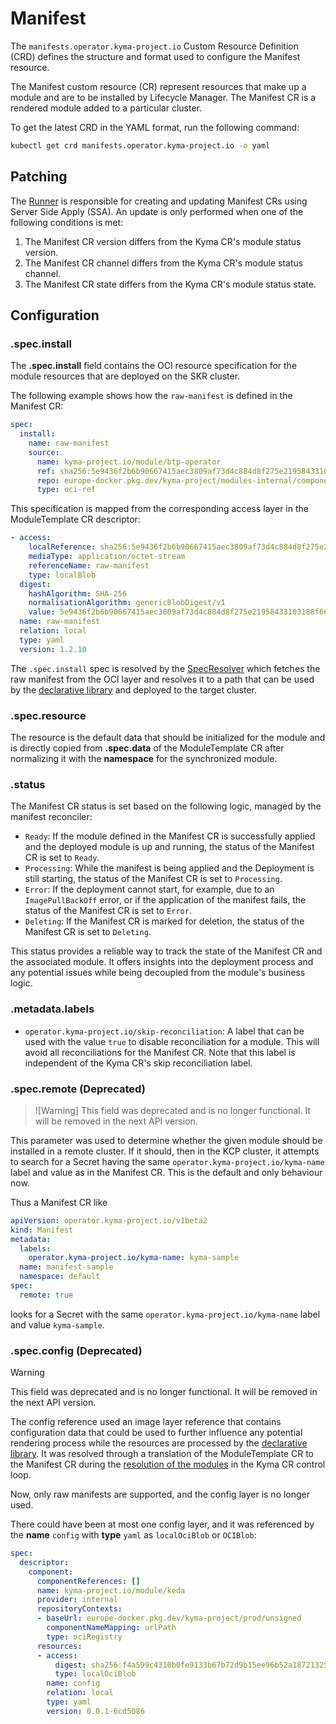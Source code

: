 # Manifest

The `manifests.operator.kyma-project.io` Custom Resource Definition (CRD) defines the structure and format used to configure the Manifest resource.

The Manifest custom resource (CR) represent resources that make up a module and are to be installed by Lifecycle Manager. The Manifest CR is a rendered module added to a particular cluster.

To get the latest CRD in the YAML format, run the following command:

```bash
kubectl get crd manifests.operator.kyma-project.io -o yaml
```

## Patching

The [Runner](../../../pkg/module/sync/runner.go) is responsible for creating and updating Manifest CRs using Server Side Apply (SSA). An update is only performed when one of the following conditions is met:

1. The Manifest CR version differs from the Kyma CR's module status version.
2. The Manifest CR channel differs from the Kyma CR's module status channel.
3. The Manifest CR state differs from the Kyma CR's module status state.

## Configuration

### **.spec.install**

The **.spec.install** field contains the OCI resource specification for the module resources that are deployed on the SKR cluster.

The following example shows how the `raw-manifest` is defined in the Manifest CR:

```yaml
spec:
  install:
    name: raw-manifest
    source:
      name: kyma-project.io/module/btp-operator
      ref: sha256:5e9436f2b6b90667415aec3809af73d4c884d8f275e21958433103188f661d4c
      repo: europe-docker.pkg.dev/kyma-project/modules-internal/component-descriptors
      type: oci-ref
```

This specification is mapped from the corresponding access layer in the ModuleTemplate CR descriptor:

```yaml
- access:
    localReference: sha256:5e9436f2b6b90667415aec3809af73d4c884d8f275e21958433103188f661d4c
    mediaType: application/octet-stream
    referenceName: raw-manifest
    type: localBlob
  digest:
    hashAlgorithm: SHA-256
    normalisationAlgorithm: genericBlobDigest/v1
    value: 5e9436f2b6b90667415aec3809af73d4c884d8f275e21958433103188f661d4c
  name: raw-manifest
  relation: local
  type: yaml
  version: 1.2.10
```

The `.spec.install` spec is resolved by the [SpecResolver](../../../internal/manifest/spec/resolver.go) which fetches the raw manifest from the OCI layer and resolves it to a path that can be used by the [declarative library](../../../internal/declarative/) and deployed to the target cluster.


### **.spec.resource**

The resource is the default data that should be initialized for the module and is directly copied from **.spec.data** of the ModuleTemplate CR after normalizing it with the **namespace** for the synchronized module.

### **.status**

The Manifest CR status is set based on the following logic, managed by the manifest reconciler:

* `Ready`: If the module defined in the Manifest CR is successfully applied and the deployed module is up and running, the status of the Manifest CR is set to `Ready`.
* `Processing`: While the manifest is being applied and the Deployment is still starting, the status of the Manifest CR is set to `Processing`.
* `Error`: If the deployment cannot start, for example, due to an `ImagePullBackOff` error, or if the application of the manifest fails, the status of the Manifest CR is set to `Error`.
* `Deleting`:  If the Manifest CR is marked for deletion, the status of the Manifest CR is set to `Deleting`.

This status provides a reliable way to track the state of the Manifest CR and the associated module. It offers insights into the deployment process and any potential issues while being decoupled from the module's business logic.

### **.metadata.labels**

* `operator.kyma-project.io/skip-reconciliation`: A label that can be used with the value `true` to disable reconciliation for a module. This will avoid all reconciliations for the Manifest CR. Note that this label is independent of the Kyma CR's skip reconciliation label. 

### **.spec.remote (Deprecated)**

> ![Warning]
> This field was deprecated and is no longer functional. It will be removed in the next API version.


This parameter was used to determine whether the given module should be installed in a remote cluster. If it should, then in the KCP cluster, it attempts to search for a Secret having the same `operator.kyma-project.io/kyma-name` label and value as in the Manifest CR. This is the default and only behaviour now.

Thus a Manifest CR like

```yaml
apiVersion: operator.kyma-project.io/v1beta2
kind: Manifest
metadata:
  labels:
    operator.kyma-project.io/kyma-name: kyma-sample
  name: manifest-sample
  namespace: default
spec:
  remote: true
```

looks for a Secret with the same `operator.kyma-project.io/kyma-name` label and value `kyma-sample`.

### **.spec.config (Deprecated)**

> [!Warning]
> This field was deprecated and is no longer functional. It will be removed in the next API version.

The config reference used an image layer reference that contains configuration data that could be used to further
influence any potential rendering process while the resources are processed by
the [declarative library](../../../internal/declarative/). It was resolved through a
translation of the ModuleTemplate CR to the Manifest CR during
the [resolution of the modules](../../../internal/manifest/parser/template_to_module.go) in the Kyma CR control loop.

Now, only raw manifests are supported, and the config layer is no longer used.

There could have been at most one config layer, and it was referenced by the **name** `config` with **type** `yaml` as `localOciBlob` or `OCIBlob`:

```yaml
spec:
  descriptor:
    component:
      componentReferences: []
      name: kyma-project.io/module/keda
      provider: internal
      repositoryContexts:
      - baseUrl: europe-docker.pkg.dev/kyma-project/prod/unsigned
        componentNameMapping: urlPath
        type: ociRegistry
      resources:
      - access:
          digest: sha256:f4a599c4310b0fe9133b67b72d9b15ee96b52a1872132528c83978239b5effef
          type: localOciBlob
        name: config
        relation: local
        type: yaml
        version: 0.0.1-6cd5086
```

